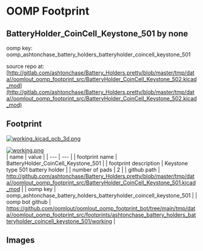 # OOMP Footprint  
## BatteryHolder_CoinCell_Keystone_501  by none  
  
oomp key: oomp_ashtonchase_battery_holders_batteryholder_coincell_keystone_501  
  
source repo at: [http://gitlab.com/ashtonchase/Battery_Holders.pretty/blob/master/tmp/data//oomlout_oomp_footprint_src/BatteryHolder_CoinCell_Keystone_502.kicad_mod](http://gitlab.com/ashtonchase/Battery_Holders.pretty/blob/master/tmp/data//oomlout_oomp_footprint_src/BatteryHolder_CoinCell_Keystone_502.kicad_mod)  
## Footprint  
  
[![working_kicad_pcb_3d.png](working_kicad_pcb_3d_600.png)](working_kicad_pcb_3d.png)  
  
[![working.png](working_600.png)](working.png)  
| name | value | 
| --- | --- | 
| footprint name | BatteryHolder_CoinCell_Keystone_501 | 
| footprint description | Keystone type 501 battery holder | 
| number of pads | 2 | 
| github path | http://github.com/ashtonchase/Battery_Holders.pretty/blob/master/tmp/data//oomlout_oomp_footprint_src/BatteryHolder_CoinCell_Keystone_501.kicad_mod | 
| oomp key | oomp_ashtonchase_battery_holders_batteryholder_coincell_keystone_501 | 
| oomp bot github | https://github.com/oomlout/oomlout_oomp_footprint_bot/tree/main/tmp/data//oomlout_oomp_footprint_src/footprints/ashtonchase_battery_holders_batteryholder_coincell_keystone_501/working | 
## Images  
